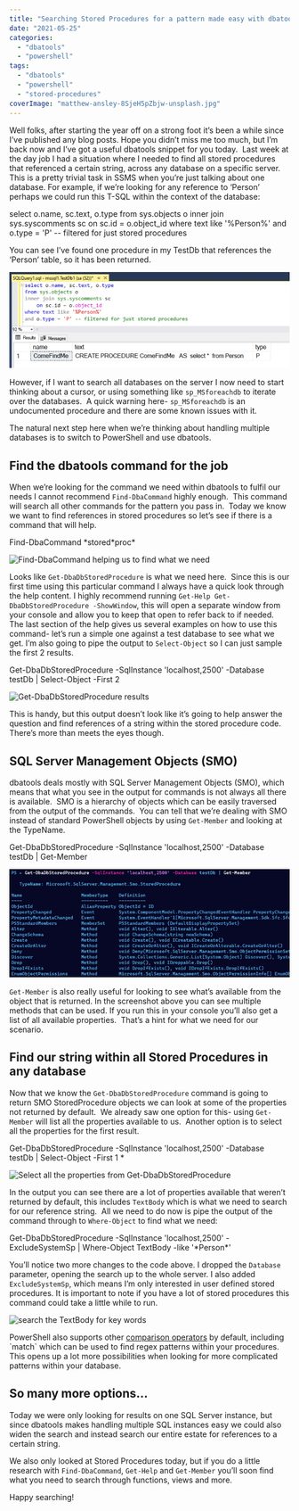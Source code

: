 ```yaml
---
title: "Searching Stored Procedures for a pattern made easy with dbatools"
date: "2021-05-25"
categories:
  - "dbatools"
  - "powershell"
tags:
  - "dbatools"
  - "powershell"
  - "stored-procedures"
coverImage: "matthew-ansley-8SjeH5pZbjw-unsplash.jpg"
---
```


Well folks, after starting the year off on a strong foot it’s been a while since I’ve published any blog posts. Hope you didn’t miss me too much, but I’m back now and I’ve got a useful dbatools snippet for you today.  Last week at the day job I had a situation where I needed to find all stored procedures that referenced a certain string, across any database on a specific server.  This is a pretty trivial task in SSMS when you’re just talking about one database. For example, if we’re looking for any reference to ‘Person’ perhaps we could run this T-SQL within the context of the database:

select o.name, sc.text, o.type
from sys.objects o
inner join sys.syscomments sc
	on sc.id = o.object\_id
where text like '%Person%'
and o.type = 'P' -- filtered for just stored procedures

You can see I’ve found one procedure in my TestDb that references the ‘Person’ table, so it has been returned.

![T-SQL code to find procedures with 'person' in](TSQL.jpg)

However, if I want to search all databases on the server I now need to start thinking about a cursor, or using something like `sp_MSforeachdb` to iterate over the databases.  A quick warning here- `sp_MSforeachdb` is an undocumented procedure and there are some known issues with it.

The natural next step here when we’re thinking about handling multiple databases is to switch to PowerShell and use dbatools.

## Find the dbatools command for the job

When we’re looking for the command we need within dbatools to fulfil our needs I cannot recommend `Find-DbaCommand` highly enough.  This command will search all other commands for the pattern you pass in.  Today we know we want to find references in stored procedures so let’s see if there is a command that will help.

Find-DbaCommand \*stored\*proc\*

![Find-DbaCommand helping us to find what we need](findCommand-1024x368.jpg)

Looks like `Get-DbaDbStoredProcedure` is what we need here.  Since this is our first time using this particular command I always have a quick look through the help content. I highly recommend running `Get-Help Get-DbaDbStoredProcedure -ShowWindow`, this will open a separate window from your console and allow you to keep that open to refer back to if needed.  The last section of the help gives us several examples on how to use this command- let’s run a simple one against a test database to see what we get. I’m also going to pipe the output to `Select-Object` so I can just sample the first 2 results.

Get-DbaDbStoredProcedure -SqlInstance 'localhost,2500' -Database testDb | Select-Object -First 2

![Get-DbaDbStoredProcedure results](twoProcs-1024x539.jpg)

This is handy, but this output doesn’t look like it’s going to help answer the question and find references of a string within the stored procedure code. There’s more than meets the eyes though.

## SQL Server Management Objects (SMO)

dbatools deals mostly with SQL Server Management Objects (SMO), which means that what you see in the output for commands is not always all there is available.  SMO is a hierarchy of objects which can be easily traversed from the output of the commands.  You can tell that we’re dealing with SMO instead of standard PowerShell objects by using `Get-Member` and looking at the TypeName.

Get-DbaDbStoredProcedure -SqlInstance 'localhost,2500' -Database testDb | Get-Member

![using Get-Member to see what's available](getMember.jpg)

`Get-Member` is also really useful for looking to see what’s available from the object that is returned. In the screenshot above you can see multiple methods that can be used. If you run this in your console you’ll also get a list of all available properties.  That’s a hint for what we need for our scenario.

## Find our string within all Stored Procedures in any database

Now that we know the `Get-DbaDbStoredProcedure` command is going to return SMO StoredProcedure objects we can look at some of the properties not returned by default.  We already saw one option for this- using `Get-Member` will list all the properties available to us.  Another option is to select all the properties for the first result.

Get-DbaDbStoredProcedure -SqlInstance 'localhost,2500' -Database testDb | Select-Object -First 1 \*

![Select all the properties from Get-DbaDbStoredProcedure](SelectAll-1024x315.png)

In the output you can see there are a lot of properties available that weren’t returned by default, this includes `TextBody` which is what we need to search for our reference string.  All we need to do now is pipe the output of the command through to `Where-Object` to find what we need:

Get-DbaDbStoredProcedure -SqlInstance 'localhost,2500' -ExcludeSystemSp | Where-Object TextBody -like '\*Person\*'

You’ll notice two more changes to the code above. I dropped the `Database` parameter, opening the search up to the whole server. I also added `ExcludeSystemSp`, which means I’m only interested in user defined stored procedures. It is important to note if you have a lot of stored procedures this command could take a little while to run.

![search the TextBody for key words](SearchAllSPs-1024x237.jpg)

PowerShell also supports other [comparison operators](https://docs.microsoft.com/en-us/powershell/module/microsoft.powershell.core/about/about_comparison_operators?view=powershell-7.1) by default, including \`match\` which can be used to find regex patterns within your procedures.  This opens up a lot more possibilities when looking for more complicated patterns within your database.

## So many more options…

Today we were only looking for results on one SQL Server instance, but since dbatools makes handling multiple SQL instances easy we could also widen the search and instead search our entire estate for references to a certain string.

We also only looked at Stored Procedures today, but if you do a little research with `Find-DbaCommand`, `Get-Help` and `Get-Member` you’ll soon find what you need to search through functions, views and more.

Happy searching!
